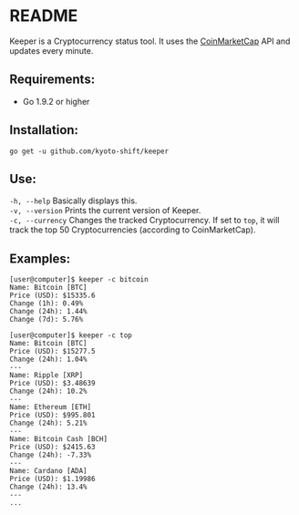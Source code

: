 # README

Keeper is a Cryptocurrency status tool. It uses the [CoinMarketCap](https://coinmarketcap.com) API and updates every minute.

## Requirements:

* Go 1.9.2 or higher

## Installation:

`go get -u github.com/kyoto-shift/keeper`

## Use:

`-h, --help` Basically displays this.  
`-v, --version` Prints the current version of Keeper.  
`-c, --currency` Changes the tracked Cryptocurrency. If set to `top`, it will track the top 50 Cryptocurrencies (according to CoinMarketCap).  

## Examples:

```
[user@computer]$ keeper -c bitcoin
Name: Bitcoin [BTC]
Price (USD): $15335.6
Change (1h): 0.49%
Change (24h): 1.44%
Change (7d): 5.76%
```

```
[user@computer]$ keeper -c top
Name: Bitcoin [BTC]
Price (USD): $15277.5
Change (24h): 1.04%
---
Name: Ripple [XRP]
Price (USD): $3.48639
Change (24h): 10.2%
---
Name: Ethereum [ETH]
Price (USD): $995.801
Change (24h): 5.21%
---
Name: Bitcoin Cash [BCH]
Price (USD): $2415.63
Change (24h): -7.33%
---
Name: Cardano [ADA]
Price (USD): $1.19986
Change (24h): 13.4%
---
...
```
